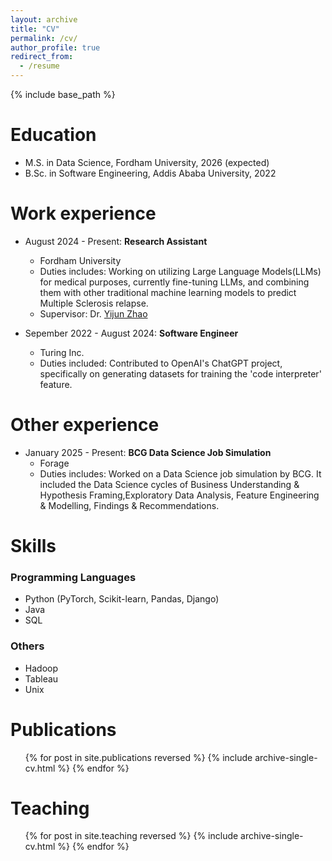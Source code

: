 ```yaml
---
layout: archive
title: "CV"
permalink: /cv/
author_profile: true
redirect_from:
  - /resume
---
```


{% include base_path %}

Education
======
* M.S. in Data Science, Fordham University, 2026 (expected)
* B.Sc. in Software Engineering, Addis Ababa University, 2022

Work experience
======
* August 2024 - Present: **Research Assistant**
  * Fordham University
  * Duties includes: Working on utilizing Large Language Models(LLMs) for medical purposes, currently fine-tuning LLMs, and combining them with other traditional machine learning models to predict Multiple Sclerosis relapse.
  * Supervisor: Dr. [Yijun Zhao](https://storm.cis.fordham.edu/~yzhao/)

* Sepember 2022 - August 2024: **Software Engineer**
  * Turing Inc.
  * Duties included: Contributed to OpenAI's ChatGPT project, specifically on generating datasets for training the 'code interpreter' feature.

Other experience
======
* January 2025 - Present: **BCG Data Science Job Simulation**
  * Forage
  * Duties includes: Worked on a Data Science job simulation by BCG. It included the Data Science cycles of Business Understanding & Hypothesis Framing,Exploratory Data Analysis, Feature Engineering & Modelling, Findings & Recommendations.

Skills
======
### Programming Languages
- Python (PyTorch, Scikit-learn, Pandas, Django)
- Java
- SQL

### Others
- Hadoop
- Tableau
- Unix

Publications
======
  <ul>{% for post in site.publications reversed %}
    {% include archive-single-cv.html %}
  {% endfor %}</ul>
  
Teaching
======
  <ul>{% for post in site.teaching reversed %}
    {% include archive-single-cv.html %}
  {% endfor %}</ul>